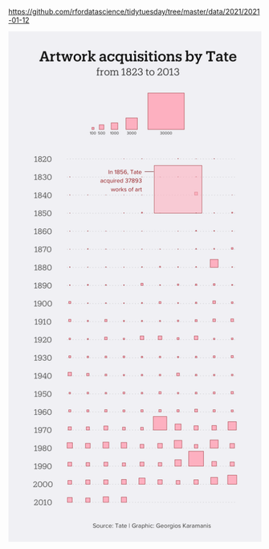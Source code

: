 https://github.com/rfordatascience/tidytuesday/tree/master/data/2021/2021-01-12

![](plots/art-collections.png)
